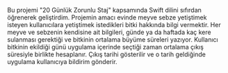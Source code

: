 Bu projemi "20 Günlük Zorunlu Staj" kapsamında Swift dilini sıfırdan öğrenerek geliştirdim. 
Projemin amacı evinde meyve sebze yetiştimek isteyen kullanıcılara yetiştimek istedikleri bitki hakkında bilgi vermektir.
Her meyve ve sebzenin kendisine ait bilgileri, günde ya da haftada kaç kere sulanması gerektiği ve bitkinin ortalama büyüme süreleri yazıyor.
Kullanıcı bitkinin ekildiği günü uygulama içerinde seçtiği zaman ortalama çıkış süresiyle birlikte hesaplanır. 
Çıkış tarihi gösterilir ve o tarih geldiğinde uygulama kullanıcıya bildirim gönderir.
